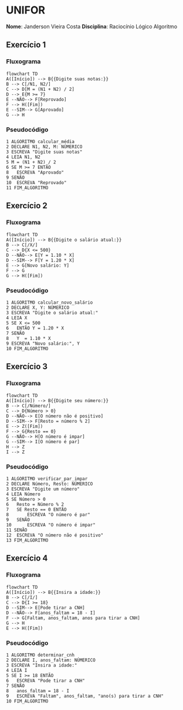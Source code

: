 # UNIFOR

**Nome**: Janderson Vieira Costa
**Disciplina**: Raciocínio Lógico Algoritmo

## Exercício 1
### Fluxograma
````mermaid
flowchart TD
A([Início]) --> B{{Digite suas notas:}}
B --> C[/N1, N2/]
C --> D[M = (N1 + N2) / 2]
D --> E{M >= 7}
E --NÃO--> F[Reprovado]
F --> H([Fim])
E --SIM--> G[Aprovado]
G --> H
````
### Pseudocódigo
````
1 ALGORITMO calcular_média
2 DECLARE N1, N2, M: NÚMERICO
3 ESCREVA "Digite suas notas" 
4 LEIA N1, N2
5 M = (N1 + N2) / 2
6 SE M >= 7 ENTÃO
8 	ESCREVA "Aprovado"
9 SENÃO
10 	ESCREVA "Reprovado"
11 FIM_ALGORITMO
````

## Exercício 2
### Fluxograma
````mermaid
flowchart TD
A([Início]) --> B{{Digite o salário atual:}}
B --> C[/X/]
C --> D{X <= 500}
D --NÃO--> E[Y = 1.10 * X]
D --SIM--> F[Y = 1.20 * X]
E --> G[Novo salário: Y]
F --> G
G --> H([Fim])
````
### Pseudocódigo
````
1 ALGORITMO calcular_novo_salário
2 DECLARE X, Y: NÚMERICO
3 ESCREVA "Digite o salário atual:" 
4 LEIA X
5 SE X <= 500
6 	ENTÃO Y = 1.20 * X
7 SENÃO
8 	Y  = 1.10 * X
9 ESCREVA "Novo salário:", Y
10 FIM_ALGORITMO
````

## Exercício 3
### Fluxograma
````mermaid
flowchart TD
A([Início]) --> B{{Digite seu número:}}
B --> C[/Número/]
C --> D{Número > 0}
D --NÃO--> E[O número não é positivo]
D --SIM--> F[Resto = número % 2]
E --> Z([Fim])
F --> G{Resto == 0}
G --NÃO--> H[O número é impar]
G --SIM--> I[O número é par]
H --> Z
I --> Z
````
### Pseudocódigo
````
1 ALGORITMO verificar_par_impar
2 DECLARE Número, Resto: NÚMERICO
3 ESCREVA "Digite um número" 
4 LEIA Número
5 SE Número > 0
6 	Resto = Número % 2
7 	SE Resto == 0 ENTÃO
8 		ESCREVA "O número é par"
9 	SENÃO
10 		ESCREVA "O número é impar"
11 SENÃO
12 	ESCREVA "O número não é positivo"
13 FIM_ALGORITMO
````

## Exercício 4
### Fluxograma
````mermaid
flowchart TD
A([Início]) --> B{{Insira a idade:}}
B --> C[/I/]
C --> D{I >= 18}
D --SIM--> E[Pode tirar a CNH]
D --NÃO--> F[anos_faltam = 18 - I]
F --> G[Faltam, anos_faltam, anos para tirar a CNH]
G --> H
E --> H([Fim])
````
### Pseudocódigo
````
1 ALGORITMO determinar_cnh
2 DECLARE I, anos_faltam: NÚMERICO
3 ESCREVA "Insira a idade:" 
4 LEIA I
5 SE I >= 18 ENTÃO
6 	ESCREVA "Pode tirar a CNH"
7 SENÃO
8 	anos_faltam = 18 - I
9 	ESCREVA "Faltam", anos_faltam, "ano(s) para tirar a CNH"
10 FIM_ALGORITMO
````
